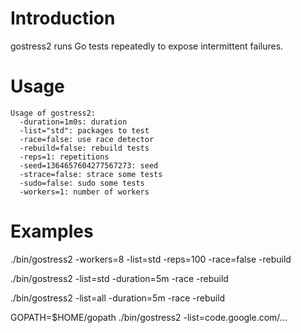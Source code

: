 Introduction
============

gostress2 runs Go tests repeatedly to expose intermittent failures.

Usage
=====

```
Usage of gostress2:
  -duration=1m0s: duration
  -list="std": packages to test
  -race=false: use race detector
  -rebuild=false: rebuild tests
  -reps=1: repetitions
  -seed=1364657604277567273: seed
  -strace=false: strace some tests
  -sudo=false: sudo some tests
  -workers=1: number of workers
```

Examples
========

./bin/gostress2 -workers=8 -list=std -reps=100 -race=false -rebuild

./bin/gostress2 -list=std -duration=5m -race -rebuild

./bin/gostress2 -list=all -duration=5m -race -rebuild

GOPATH=$HOME/gopath ./bin/gostress2 -list=code.google.com/...
